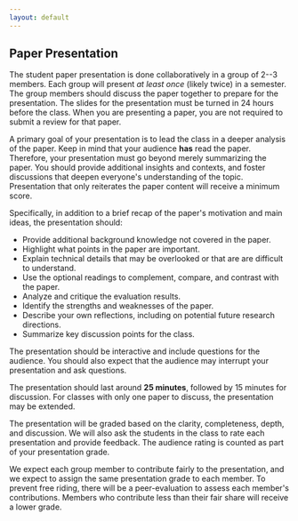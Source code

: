 ```yaml
---
layout: default
---
```


## Paper Presentation

The student paper presentation is done collaboratively in a group of 2--3
members. Each group will present *at least once* (likely twice) in a
semester. The group members should discuss the paper together to prepare for
the presentation. The slides for the presentation <span class="text-danger">must be 
turned in 24 hours before the class</span>. When you are presenting a paper,
you are not required to submit a review for that paper.

A primary goal of your presentation is to lead the class in a deeper analysis of
the paper. Keep in mind that your audience **has** read the paper.
Therefore, your presentation must go beyond merely summarizing the paper. You should
provide additional insights and contexts, and foster discussions that deepen
everyone's understanding of the topic. <span class="text-danger">Presentation that 
only reiterates the paper content will receive a minimum score</span>.

Specifically, in addition to a brief recap of the paper's motivation and main
ideas, the presentation should:

<ul class="text-primary">
	<li>Provide additional background knowledge not covered in the paper.</li>
	<li>Highlight what points in the paper are important.</li>
	<li>Explain technical details that may be overlooked or that are are difficult to understand.</li>
	<li>Use the optional readings to complement, compare, and contrast with the paper.</li>
	<li>Analyze and critique the evaluation results.</li>
	<li>Identify the strengths and weaknesses of the paper.</li>
	<li>Describe your own reflections, including on potential future research directions.</li>
	<li>Summarize key discussion points for the class.</li>
</ul>

The presentation should be interactive and include questions for the audience.
You should also expect that the audience may interrupt your presentation and
ask questions.

The presentation should last around **25 minutes**, followed by 15 minutes
for discussion. For classes with only one paper to discuss, the presentation
may be extended.

The presentation will be graded based on the clarity, completeness, depth, and
discussion. We will also ask the students in the class to rate each
presentation and provide feedback. The audience rating is counted as part of
your presentation grade.

We expect each group member to contribute fairly to the presentation, and we 
expect to assign the same presentation grade to each member. To
prevent free riding, there will be a peer-evaluation to assess each member's
contributions. Members who contribute less than their fair share will receive 
a lower grade.
